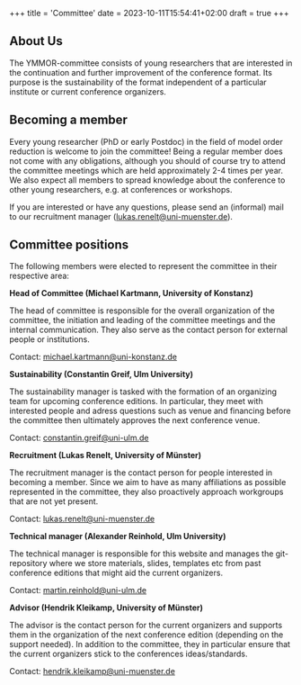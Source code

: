 +++
title = 'Committee'
date = 2023-10-11T15:54:41+02:00
draft = true
+++

## About Us

The YMMOR-committee consists of young researchers that are interested in the continuation and further 
improvement of the conference format. Its purpose is the sustainability of the format independent of a 
particular institute or current conference organizers.

## Becoming a member

Every young researcher (PhD or early Postdoc) in the field of model order reduction is welcome to
join the committee! Being a regular member does not come with any obligations, although you should of
course try to attend the committee meetings which are held approximately 2-4 times per year. 
We also expect all members to spread knowledge about the conference to other young researchers, e.g. at conferences or workshops.

If you are interested or have any questions, please send an (informal) mail to our recruitment manager 
([lukas.renelt@uni-muenster.de](mailto:lukas.renelt@uni-muenster.de)).

## Committee positions

The following members were elected to represent the committee in their respective area:

**Head of Committee (Michael Kartmann, University of Konstanz)**

The head of committee is responsible for the overall organization of the committee, the initiation
and leading of the committee meetings and the internal communication.
They also serve as the contact person for external people or institutions.

Contact: [michael.kartmann@uni-konstanz.de](mailto:michael.kartmann@uni-konstanz.de)

**Sustainability (Constantin Greif, Ulm University)**

The sustainability manager is tasked with the formation of an organizing team for upcoming conference
editions. In particular, they meet with interested people and adress questions such as venue and
financing before the committee then ultimately approves the next conference venue.

Contact: [constantin.greif@uni-ulm.de](mailto:constantin.greif@uni-ulm.de)

**Recruitment (Lukas Renelt, University of Münster)**

The recruitment manager is the contact person for people interested in becoming a member.
Since we aim to have as many affiliations as possible represented in the committee, they also
proactively approach workgroups that are not yet present.

Contact: [lukas.renelt@uni-muenster.de](mailto:lukas.renelt@uni-muenster.de)

**Technical manager (Alexander Reinhold, Ulm University)**

The technical manager is responsible for this website and manages the git-repository 
where we store materials, slides, templates etc from past conference editions that 
might aid the current organizers.

Contact: [martin.reinhold@uni-ulm.de](mailto:martin.reinhold@uni-ulm.de)

**Advisor (Hendrik Kleikamp, University of Münster)**

The advisor is the contact person for the current organizers and supports them in the organization 
of the next conference edition (depending on the support needed). In addition to the committee, 
they in particular ensure that the current organizers stick to the conferences ideas/standards.

Contact: [hendrik.kleikamp@uni-muenster.de](mailto:hendrik.kleikamp@uni-muenster.de)
